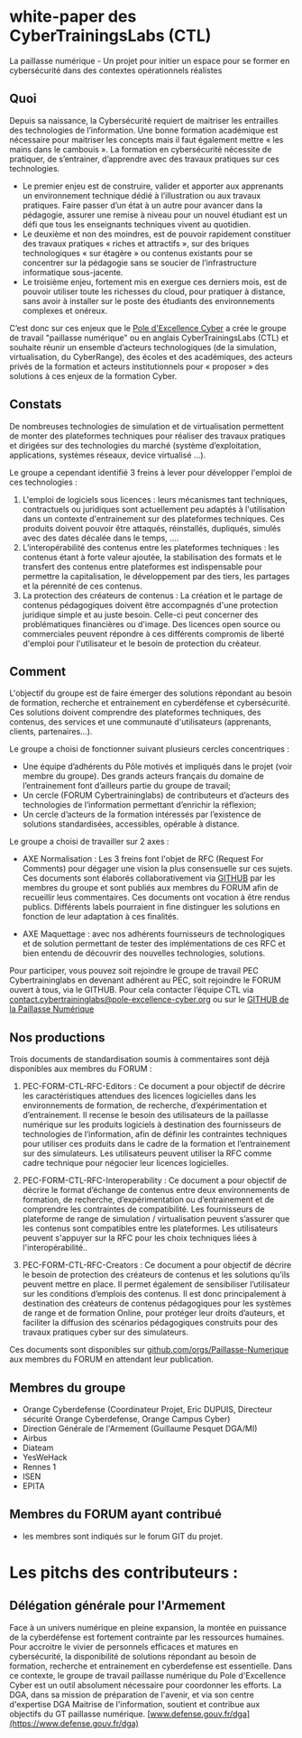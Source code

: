 # white-paper des CyberTrainingsLabs (CTL)

La paillasse numérique - Un projet pour initier un espace pour se former en cybersécurité dans des contextes opérationnels réalistes

## Quoi
Depuis sa naissance, la Cybersécurité requiert de maitriser les entrailles des technologies de l’information. Une bonne formation académique est nécessaire pour maitriser les concepts mais il faut également mettre « les mains dans le cambouis ». La formation en cybersécurité nécessite de pratiquer, de s’entrainer, d’apprendre avec des travaux pratiques sur ces technologies. 
 - Le premier enjeu est de construire, valider et apporter aux apprenants un environnement technique dédié à l’illustration ou aux travaux pratiques. Faire passer d’un état à un autre pour avancer dans la pédagogie, assurer une remise à niveau pour un nouvel étudiant est un défi que tous les enseignants techniques vivent au quotidien.
 - Le deuxième et non des moindres, est de pouvoir rapidement constituer des travaux pratiques « riches et attractifs », sur des briques technologiques « sur étagère » ou contenus existants pour se concentrer sur la pédagogie sans se soucier de l’infrastructure informatique sous-jacente.
 - Le troisième enjeu, fortement mis en exergue ces derniers mois, est de pouvoir utiliser toute les richesses du cloud, pour pratiquer à distance, sans avoir à installer sur le poste des étudiants des environnements complexes et onéreux.

C’est donc sur ces enjeux que le [Pole d'Excellence Cyber](https://www.pole-excellence-cyber.org) a crée le groupe de travail "paillasse numérique" ou en anglais CyberTrainingsLabs (CTL) et souhaite réunir un ensemble d’acteurs technologiques (de la simulation, virtualisation, du CyberRange), des écoles et des académiques, des acteurs privés de la formation et acteurs institutionnels pour « proposer » des solutions à ces enjeux de la formation Cyber.

## Constats
De nombreuses technologies de simulation et de virtualisation permettent de monter des plateformes techniques pour réaliser des travaux pratiques et dirigées sur des technologies du marché (système d’exploitation, applications, systèmes réseaux, device virtualisé …). 

Le groupe a cependant identifié 3 freins à lever pour développer l'emploi de ces technologies :
1. 	L'emploi de logiciels sous licences : leurs mécanismes tant techniques, contractuels ou juridiques sont actuellement peu adaptés à l'utilisation dans un contexte d'entrainement sur des plateformes techniques. Ces produits doivent pouvoir être attaqués, réinstallés, dupliqués, simulés avec des dates décalée dans le temps, ….
2. 	L’interopérabilité des contenus entre les plateformes techniques : les contenus étant à forte valeur ajoutée, la stabilisation des formats et le transfert des contenus entre plateformes est indispensable pour permettre la capitalisation, le développement par des tiers, les partages et la pérennité de ces contenus.
3. 	La protection des créateurs de contenus : La création et le partage de contenus pédagogiques doivent être accompagnés d'une protection juridique simple et au juste besoin. Celle-ci peut concerner des problématiques financières ou d'image. Des licences open source ou commerciales peuvent répondre à ces différents compromis de liberté d'emploi pour l'utilisateur et le besoin de protection du créateur.

## Comment
L'objectif du groupe est de faire émerger des solutions répondant au besoin de formation, recherche et entrainement en cyberdéfense et cybersécurité. Ces solutions doivent comprendre des plateformes techniques, des contenus, des services et une communauté d'utilisateurs (apprenants, clients, partenaires…).

Le groupe a choisi de fonctionner suivant plusieurs cercles concentriques :
 - 	Une équipe d’adhérents du Pôle motivés et impliqués dans le projet (voir membre du groupe). Des grands acteurs français du domaine de l’entrainement font d’ailleurs partie du groupe de travail;
 - 	Un cercle (FORUM Cybertraininglabs) de contributeurs et d’acteurs des technologies de l’information permettant d’enrichir la réflexion;
 - 	Un cercle d’acteurs de la formation intéressés par l’existence de solutions standardisées, accessibles, opérable à distance.

Le groupe a choisi de travailler sur 2 axes : 
 - AXE Normalisation : Les 3 freins font l'objet de RFC (Request For Comments) pour dégager une vision la plus consensuelle sur ces sujets. Ces documents sont élaborés collaborativement via [GITHUB](https://github.com/orgs/Paillasse-Numerique) par les membres du groupe et sont publiés aux membres du FORUM afin de recueillir leus commentaires. Ces documents ont vocation à être rendus publics. Différents labels pourraient in fine distinguer les solutions en fonction de leur adaptation à ces finalités.

 - AXE Maquettage : avec nos adhérents fournisseurs de technologiques et de solution permettant de tester des implémentations de ces RFC et bien entendu de découvrir des nouvelles technologies, solutions.

Pour participer, vous pouvez soit rejoindre le groupe de travail PEC Cybertraininglabs en devenant adhérent au PEC, soit rejoindre le FORUM ouvert à tous, via le GITHUB. Pour cela contacter l’équipe CTL via [contact.cybertraininglabs@pole-excellence-cyber.org](mailto:contact.cybertraininglabs@pole-excellence-cyber.org) ou sur le [GITHUB de la Paillasse Numérique](https://github.com/orgs/Paillasse-Numerique)
## Nos productions 
Trois documents de standardisation soumis à commentaires sont déjà disponibles aux membres du FORUM :
1. 	PEC-FORM-CTL-RFC-Editors : Ce document a pour objectif de décrire les caractéristiques attendues des licences logicielles dans les environnements de formation, de recherche, d’expérimentation et d’entrainement. Il recense le besoin des utilisateurs de la paillasse numérique sur les produits logiciels à destination des fournisseurs de technologies de l’information, afin de définir les contraintes techniques pour utiliser ces produits dans le cadre de la formation et l’entrainement sur des simulateurs. Les utilisateurs peuvent utiliser la RFC comme cadre technique pour négocier leur licences logicielles.

2. 	PEC-FORM-CTL-RFC-Interoperability : Ce document a pour objectif de décrire le format d’échange de contenus entre deux environnements de formation, de recherche, d’expérimentation ou d’entrainement et de comprendre les contraintes de compatibilité. Les fournisseurs de plateforme de range de simulation / virtualisation peuvent s’assurer que les contenus sont compatibles entre les plateformes. Les utilisateurs peuvent s'appuyer sur la RFC pour les choix techniques liées à l'interopérabilité..

3. 	PEC-FORM-CTL-RFC-Creators : Ce document a pour objectif de décrire le besoin de protection des créateurs de contenus et les solutions qu’ils peuvent mettre en place. Il permet également de sensibiliser l’utilisateur sur les conditions d’emplois des contenus. Il est donc principalement à destination des créateurs de contenus pédagogiques pour les systèmes de range et de formation Online, pour protéger leur droits d’auteurs, et faciliter la diffusion des scénarios pédagogiques construits pour des travaux pratiques cyber sur des simulateurs.

Ces documents sont disponibles sur [github.com/orgs/Paillasse-Numerique](https://github.com/orgs/Paillasse-Numerique) aux membres du FORUM en attendant leur publication.

## Membres du groupe
 - 	Orange Cyberdefense (Coordinateur Projet, Eric DUPUIS, Directeur sécurité Orange Cyberdefense, Orange Campus Cyber)
 - 	Direction Générale de l'Armement (Guillaume Pesquet DGA/MI)
 - 	Airbus
 - 	Diateam
 - 	YesWeHack
 - 	Rennes 1
 - 	ISEN
 - 	EPITA
 
## Membres du FORUM ayant contribué
 - 	les membres sont indiqués sur le forum GIT du projet.

# Les pitchs des contributeurs : 

## Délégation générale pour l'Armement
Face à un univers numérique en pleine expansion, la montée en puissance de la cyberdéfense est fortement contrainte par les ressources humaines. Pour accroitre le vivier de personnels efficaces et matures en cybersécurité, la disponibilité de solutions répondant au besoin de formation, recherche et entrainement en cyberdefense est essentielle. Dans ce contexte, le groupe de travail paillasse numérique du Pole d'Excellence Cyber est un outil absolument nécessaire pour coordonner les efforts. La DGA, dans sa mission de préparation de l'avenir, et via son centre d'expertise DGA Maitrise de l'information, soutient et contribue aux objectifs du GT paillasse numérique. [www.defense.gouv.fr/dga](https://www.defense.gouv.fr/dga)


